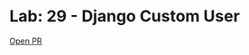 # Lab: 29 - Django Custom User

[Open PR](https://github.com/SianCulligan/djangox_custom_user/pull/1)